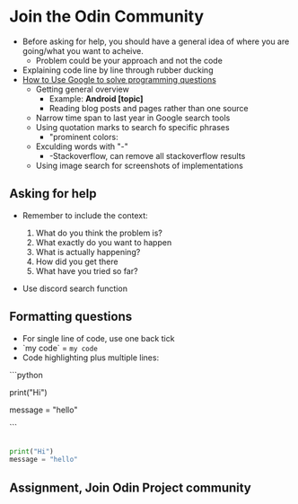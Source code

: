 # Join the Odin Community
* Before asking for help, you should have a general idea of where you are going/what you want to acheive. 
    * Problem could be your approach and not the code
* Explaining code line by line through rubber ducking
* [How to Use Google to solve programming questions](https://codinginflow.com/google-programming-questions)
    * Getting general overview
        * Example: **Android [topic]**
        * Reading blog posts and pages rather than one source
    * Narrow time span to last year in Google search tools
    * Using quotation marks to search fo specific phrases
        * "prominent colors:
    * Exculding words with "-"
        * -Stackoverflow, can remove all stackoverflow results
    * Using image search for screenshots of implementations

## Asking for help
* Remember to include the context:
    1. What do you think the problem is?
    2. What exactly do you want to happen
    3. What is actually happening?
    4. How did you get there
    5. What have you tried so far?

* Use discord search function

## Formatting questions
* For single line of code, use one back tick
* \`my code\` =  `my code`
* Code highlighting plus multiple lines:

\`\`\`python

print("Hi")

message = "hello"

\`\`\`
```python

print("Hi")
message = "hello"
```

## Assignment, Join Odin Project community
    